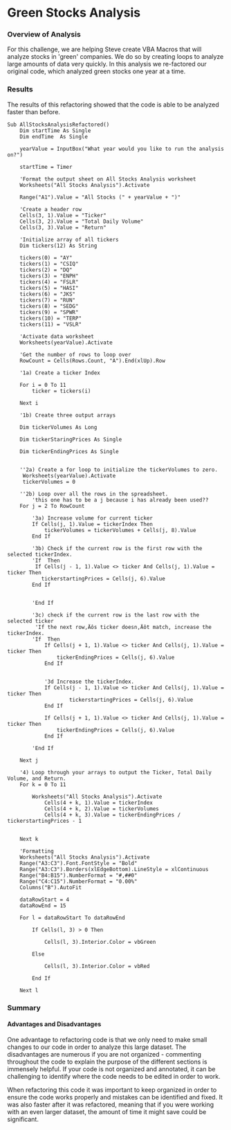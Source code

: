 # Green Stocks Analysis


### Overview of Analysis
For this challenge, we are helping Steve create VBA Macros that will analyze stocks in 'green' companies. We do so by creating loops to analyze large amounts of data very quickly. In this analysis we re-factored our original code, which analyzed green stocks one year at a time. 

### Results
The results of this refactoring showed that the code is able to be analyzed faster than before. 

```
Sub AllStocksAnalysisRefactored()
    Dim startTime As Single
    Dim endTime  As Single

    yearValue = InputBox("What year would you like to run the analysis on?")

    startTime = Timer
    
    'Format the output sheet on All Stocks Analysis worksheet
    Worksheets("All Stocks Analysis").Activate
    
    Range("A1").Value = "All Stocks (" + yearValue + ")"
    
    'Create a header row
    Cells(3, 1).Value = "Ticker"
    Cells(3, 2).Value = "Total Daily Volume"
    Cells(3, 3).Value = "Return"

    'Initialize array of all tickers
    Dim tickers(12) As String
    
    tickers(0) = "AY"
    tickers(1) = "CSIQ"
    tickers(2) = "DQ"
    tickers(3) = "ENPH"
    tickers(4) = "FSLR"
    tickers(5) = "HASI"
    tickers(6) = "JKS"
    tickers(7) = "RUN"
    tickers(8) = "SEDG"
    tickers(9) = "SPWR"
    tickers(10) = "TERP"
    tickers(11) = "VSLR"
    
    'Activate data worksheet
    Worksheets(yearValue).Activate
    
    'Get the number of rows to loop over
    RowCount = Cells(Rows.Count, "A").End(xlUp).Row
    
    '1a) Create a ticker Index
    
    For i = 0 To 11
        ticker = tickers(i)
        
    Next i

    '1b) Create three output arrays
    
    Dim tickerVolumes As Long
     
    Dim tickerStaringPrices As Single
    
    Dim tickerEndingPrices As Single
    
    
    ''2a) Create a for loop to initialize the tickerVolumes to zero.
     Worksheets(yearValue).Activate
     tickerVolumes = 0
        
    ''2b) Loop over all the rows in the spreadsheet.
        'this one has to be a j because i has already been used??
    For j = 2 To RowCount
    
        '3a) Increase volume for current ticker
        If Cells(j, 1).Value = tickerIndex Then
            tickerVolumes = tickerVolumes + Cells(j, 8).Value
        End If
        
        '3b) Check if the current row is the first row with the selected tickerIndex.
        'If  Then
         If Cells(j - 1, 1).Value <> ticker And Cells(j, 1).Value = ticker Then
           tickerstartingPrices = Cells(j, 6).Value
        End If
            
            
        'End If
        
        '3c) check if the current row is the last row with the selected ticker
         'If the next row‚Äôs ticker doesn‚Äôt match, increase the tickerIndex.
        'If  Then
            If Cells(j + 1, 1).Value <> ticker And Cells(j, 1).Value = ticker Then
                tickerEndingPrices = Cells(j, 6).Value
            End If
            

            '3d Increase the tickerIndex.
            If Cells(j - 1, 1).Value <> ticker And Cells(j, 1).Value = ticker Then
                    tickerstartingPrices = Cells(j, 6).Value
            End If
            
            If Cells(j + 1, 1).Value <> ticker And Cells(j, 1).Value = ticker Then
                tickerEndingPrices = Cells(j, 6).Value
            End If

        'End If
    
    Next j
    
    '4) Loop through your arrays to output the Ticker, Total Daily Volume, and Return.
    For k = 0 To 11
        
        Worksheets("All Stocks Analysis").Activate
            Cells(4 + k, 1).Value = tickerIndex
            Cells(4 + k, 2).Value = tickerVolumes
            Cells(4 + k, 3).Value = tickerEndingPrices / tickerstartingPrices - 1

        
    Next k
    
    'Formatting
    Worksheets("All Stocks Analysis").Activate
    Range("A3:C3").Font.FontStyle = "Bold"
    Range("A3:C3").Borders(xlEdgeBottom).LineStyle = xlContinuous
    Range("B4:B15").NumberFormat = "#,##0"
    Range("C4:C15").NumberFormat = "0.00%"
    Columns("B").AutoFit

    dataRowStart = 4
    dataRowEnd = 15

    For l = dataRowStart To dataRowEnd
        
        If Cells(l, 3) > 0 Then
            
            Cells(l, 3).Interior.Color = vbGreen
            
        Else
        
            Cells(l, 3).Interior.Color = vbRed
            
        End If
        
    Next l

```

### Summary
#### Advantages and Disadvantages
One advantage to refactoring code is that we only need to make small changes to our code in order to analyze this large dataset. The disadvantages are numerous if you are not organized - commenting throughout the code to explain the purpose of the different sections is immensely helpful. If your code is not organized and annotated, it can be challenging to identify where the code needs to be edited in order to work. 

When refactoring this code it was important to keep organized in order to ensure the code works properly and mistakes can be identified and fixed. It was also faster after it was refactored, meaning that if you were working with an even larger dataset, the amount of time it might save could be significant. 
